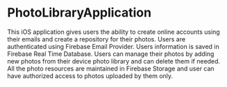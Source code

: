 # PhotoLibraryApplication
This iOS application gives users the ability to create online accounts using their emails and create a repository for their photos. Users are authenticated using Firebase Email Provider. Users information is saved in Firebase Real Time Database. Users can manage their photos by adding new photos from their device photo library and can delete them if needed. All the photo resources are maintained in Firebase Storage and user can have authorized access to photos uploaded by them only.
